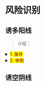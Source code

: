 # 风险识别

## 诱多阳线

> 介绍：
<details>
  <summary><mark><font color=darkred>1. 条件</font></mark></summary>
  <div>顶部大阳线</div>
  <div>缩量</div>
</details>
<details>
  <summary><mark><font color=darkred>2. 举例</font></mark></summary>
  <image-preview imgUrl="gupiao/risk/youduo1.png" ></image-preview>
  <image-preview imgUrl="gupiao/risk/youduo2.png" ></image-preview>
</details>

## 诱空阴线
